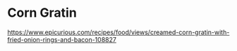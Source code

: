 # Corn Gratin

https://www.epicurious.com/recipes/food/views/creamed-corn-gratin-with-fried-onion-rings-and-bacon-108827
